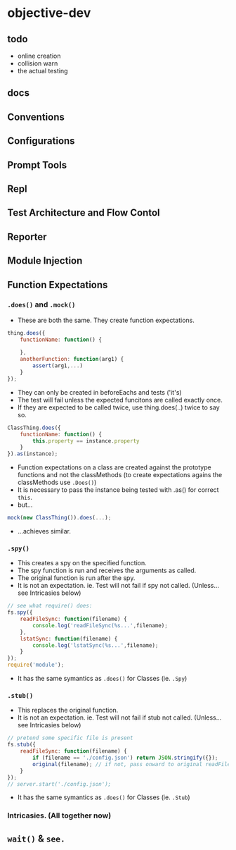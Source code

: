 # objective-dev

todo
----
* online creation
* collision warn
* the actual testing

docs
----
## Conventions

## Configurations

## Prompt Tools

## Repl

## Test Architecture and Flow Contol

## Reporter

## Module Injection

## Function Expectations

### `.does()` and `.mock()`

* These are both the same. They create function expectations.
```js
thing.does({
    functionName: function() {
        
    },
    anotherFunction: function(arg1) {
        assert(arg1,...)
    }
});
```
* They can only be created in beforeEachs and tests ('it's)
* The test will fail unless the expected funcitons are called exactly once.
* If they are expected to be called twice, use thing.does(..) twice to say so.

```js
ClassThing.does({
    functionName: function() {
        this.property == instance.property
    }
}).as(instance);
```

* Function expectations on a class are created against the prototype functions and not the classMethods (to create expectations agains the classMethods use `.Does()`)
* It is necessary to pass the instance being tested with .as() for correct `this`.
* but...

```js
mock(new ClassThing()).does(...);
```

* ...achieves similar.

### `.spy()`

* This creates a spy on the specified function.
* The spy function is run and receives the arguments as called.
* The original function is run after the spy.
* It is not an expectation. ie. Test will not fail if spy not called. (Unless... see Intricasies below)

```js
// see what require() does:
fs.spy({
    readFileSync: function(filename) {
        console.log('readFileSync(%s...',filename);
    },
    lstatSync: function(filename) {
        console.log('lstatSync(%s...',filename);
    }
});
require('module');
```

* It has the same symantics as `.does()` for Classes (ie. `.Spy`)

### `.stub()`

* This replaces the original function.
* It is not an expectation. ie. Test will not fail if stub not called. (Unless... see Intricasies below)

```js
// pretend some specific file is present
fs.stub({
    readFileSync: function(filename) {
        if (filename == './config.json') return JSON.stringify({});
        original(filename); // if not, pass onward to original readFileSync
    }
});
// server.start('./config.json');
```
* It has the same symantics as `.does()` for Classes (ie. `.Stub`)

### Intricasies. (All together now)


## `wait()` & `see.`


